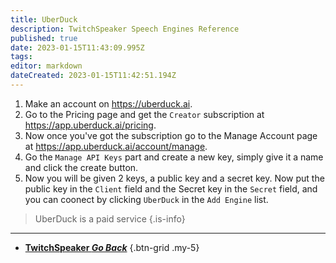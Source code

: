 ```yaml
---
title: UberDuck
description: TwitchSpeaker Speech Engines Reference
published: true
date: 2023-01-15T11:43:09.995Z
tags: 
editor: markdown
dateCreated: 2023-01-15T11:42:51.194Z
---
```


1. Make an account on https://uberduck.ai.
2. Go to the Pricing page and get the `Creator` subscription at https://app.uberduck.ai/pricing.
3. Now once you've got the subscription go to the Manage Account page at  https://app.uberduck.ai/account/manage.
4. Go the `Manage API Keys` part and create a new key, simply give it a name and click the create button.
5. Now you will be given 2 keys, a public key and a secret key. Now put the public key in the `Client` field and the Secret key in the `Secret` field, and you can coonect by clicking `UberDuck` in the `Add Engine` list.

> UberDuck is a paid service
{.is-info}

---

- [<i class="mdi mdi-chevron-left"></i>**TwitchSpeaker *Go Back***](/en/TwitchSpeaker)
{.btn-grid .my-5}